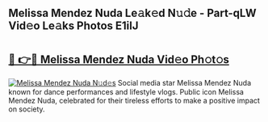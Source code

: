 ## Melissa Mendez Nuda Le𝚊k𝚎d N𝚞𝚍e - Part-qLW Vid𝚎o Le𝚊ks Photos E1ilJ

# <h2><a href="http://fbeika.evod.top/?m=Melissa+Mendez+Nuda">🔗 👉🔴 Melissa Mendez Nuda Vid𝚎o Ph𝚘t𝚘s</a></h2>

[![Melissa Mendez Nuda N𝚞d𝚎s](https://i.imgur.com/8V9OHl7.gif)](http://fbeika.evod.top/?m=Melissa+Mendez+Nuda)
Social media star Melissa Mendez Nuda known for dance performances and lifestyle vlogs. Public icon Melissa Mendez Nuda, celebrated for their tireless efforts to make a positive impact on society. 
